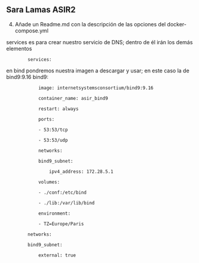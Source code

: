 
## Sara Lamas    ASIR2


4. Añade un Readme.md con la descripción de las opciones del docker-compose.yml


services es para crear nuestro servicio de DNS; dentro de él irán los demás elementos

            services:

en bind pondremos nuestra imagen a descargar y usar; en este caso la de bind9:9.16
            bind9:

                image: internetsystemsconsortium/bind9:9.16

                container_name: asir_bind9

                restart: always

                ports:

                - 53:53/tcp

                - 53:53/udp

                networks:

                bind9_subnet:

                    ipv4_address: 172.28.5.1

                volumes:

                - ./conf:/etc/bind

                - ./lib:/var/lib/bind

                environment:

                - TZ=Europe/Paris

            networks:

            bind9_subnet: 

                external: true

